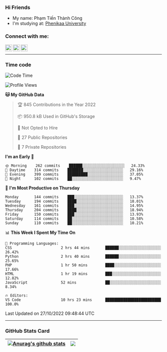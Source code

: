 ### Hi Friends

- My name: Phạm Tiến Thành Công
- I'm studying at: [Phenikaa University]


### Connect with me:
[<img align="left" alt="PhamTienThanhCong | Facebook" width="22px" src="https://upload.wikimedia.org/wikipedia/commons/thumb/1/16/Facebook-icon-1.png/640px-Facebook-icon-1.png" />][facebook]
[<img align="left" alt="PhamTienThanhCong | Zalo" width="22px" src="https://www.anphatpc.com.vn/template/anphat_2020v2/images/icon-zalo.jpg" />][zalo]
[<img align="left" alt="PhamTienThanhCong | LinkedIn" width="22px" src="https://cdn3.iconfinder.com/data/icons/inficons/512/linkedin.png" />][linkedin]

<br />

---

### Time code

<!--START_SECTION:waka-->
![Code Time](http://img.shields.io/badge/Code%20Time-642%20hrs%2030%20mins-blue)

![Profile Views](http://img.shields.io/badge/Profile%20Views-9-blue)

**🐱 My GitHub Data** 

> 🏆 845 Contributions in the Year 2022
 > 
> 📦 950.8 kB Used in GitHub's Storage 
 > 
> 🚫 Not Opted to Hire
 > 
> 📜 27 Public Repositories 
 > 
> 🔑 7 Private Repositories  
 > 
**I'm an Early 🐤** 

```text
🌞 Morning    262 commits    ██████░░░░░░░░░░░░░░░░░░░   24.33% 
🌆 Daytime    314 commits    ███████░░░░░░░░░░░░░░░░░░   29.16% 
🌃 Evening    399 commits    █████████░░░░░░░░░░░░░░░░   37.05% 
🌙 Night      102 commits    ██░░░░░░░░░░░░░░░░░░░░░░░   9.47%

```
📅 **I'm Most Productive on Thursday** 

```text
Monday       144 commits    ███░░░░░░░░░░░░░░░░░░░░░░   13.37% 
Tuesday      194 commits    ████░░░░░░░░░░░░░░░░░░░░░   18.01% 
Wednesday    161 commits    ███░░░░░░░░░░░░░░░░░░░░░░   14.95% 
Thursday     204 commits    ████░░░░░░░░░░░░░░░░░░░░░   18.94% 
Friday       150 commits    ███░░░░░░░░░░░░░░░░░░░░░░   13.93% 
Saturday     114 commits    ██░░░░░░░░░░░░░░░░░░░░░░░   10.58% 
Sunday       110 commits    ██░░░░░░░░░░░░░░░░░░░░░░░   10.21%

```


📊 **This Week I Spent My Time On** 

```text
💬 Programming Languages: 
CSS                      2 hrs 44 mins       ██████░░░░░░░░░░░░░░░░░░░   26.42% 
Python                   2 hrs 40 mins       ██████░░░░░░░░░░░░░░░░░░░   25.65% 
PHP                      1 hr 50 mins        ████░░░░░░░░░░░░░░░░░░░░░   17.66% 
HTML                     1 hr 19 mins        ███░░░░░░░░░░░░░░░░░░░░░░   12.82% 
JavaScript               52 mins             ██░░░░░░░░░░░░░░░░░░░░░░░   8.34%

🔥 Editors: 
VS Code                  10 hrs 23 mins      █████████████████████████   100.0%

```


 Last Updated on 27/10/2022 09:48:44 UTC
<!--END_SECTION:waka-->

---

### GitHub Stats Card

| <a href="https://github.com/phamtienthanhcong"><img align="center" src="https://github-readme-stats.vercel.app/api?username=PhamTienThanhCong&show_icons=true&include_all_commits=true&theme=buefy&hide_border=true&theme=ocean_dark" alt="Anurag's github stats" /></a> | <a href="https://github.com/phamtienthanhcong"><img align="center" src="https://github-readme-stats.vercel.app/api/top-langs/?username=PhamTienThanhCong&layout=compact&theme=buefy&hide_border=true&theme=ocean_dark" /></a> |
| ------------- | ------------- |

[Phenikaa University]: https://phenikaa-uni.edu.vn/vi
[facebook]: https://www.facebook.com/phamtienthanhcong
[linkedin]: https://linkedin.com/in/phamtienthanhcong
[zalo]: https://zalo.me/0396396332
[tiktok]: https://www.tiktok.com/@phamtienthanhcong
[web]: https://github.com/PhamTienThanhCong/web_dev
[min project]: https://github.com/PhamTienThanhCong/Project-Of-Web
[c and cpp]: https://github.com/PhamTienThanhCong/Code_C_and_Cpro
[python]: https://github.com/PhamTienThanhCong/Python_beginer
